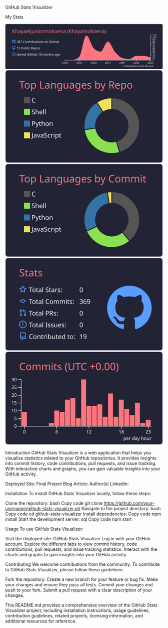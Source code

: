 GitHub Stats Visualizer

My Stats

[![](https://raw.githubusercontent.com/Khayaeljuniormokoena/Github-Stats-Visualizer-project/master/profile-summary-card-output/moonlight/0-profile-details.svg)](https://github.com/vn7n24fzkq/github-profile-summary-cards)
[![](https://raw.githubusercontent.com/Khayaeljuniormokoena/Github-Stats-Visualizer-project/master/profile-summary-card-output/moonlight/1-repos-per-language.svg)](https://github.com/vn7n24fzkq/github-profile-summary-cards) [![](https://raw.githubusercontent.com/Khayaeljuniormokoena/Github-Stats-Visualizer-project/master/profile-summary-card-output/moonlight/2-most-commit-language.svg)](https://github.com/vn7n24fzkq/github-profile-summary-cards)
[![](https://raw.githubusercontent.com/Khayaeljuniormokoena/Github-Stats-Visualizer-project/master/profile-summary-card-output/moonlight/3-stats.svg)](https://github.com/vn7n24fzkq/github-profile-summary-cards) [![](https://raw.githubusercontent.com/Khayaeljuniormokoena/Github-Stats-Visualizer-project/master/profile-summary-card-output/moonlight/4-productive-time.svg)](https://github.com/vn7n24fzkq/github-profile-summary-cards)

Introduction
GitHub Stats Visualizer is a web application that helps you visualize statistics related to your GitHub repositories. It provides insights into commit history, code contributions, pull requests, and issue tracking. With interactive charts and graphs, you can gain valuable insights into your GitHub activity.

Deployed Site:
Final Project Blog Article:
Author(s) LinkedIn:

Installation
To install GitHub Stats Visualizer locally, follow these steps:

Clone the repository:
bash
Copy code
git clone https://github.com/your-username/github-stats-visualizer.git
Navigate to the project directory:
bash
Copy code
cd github-stats-visualizer
Install dependencies:
Copy code
npm install
Start the development server:
sql
Copy code
npm start

Usage
To use GitHub Stats Visualizer:

Visit the deployed site: GitHub Stats Visualizer
Log in with your GitHub account.
Explore the different tabs to view commit history, code contributions, pull requests, and issue tracking statistics.
Interact with the charts and graphs to gain insights into your GitHub activity.

Contributing
We welcome contributions from the community. To contribute to GitHub Stats Visualizer, please follow these guidelines:

Fork the repository.
Create a new branch for your feature or bug fix.
Make your changes and ensure they pass all tests.
Commit your changes and push to your fork.
Submit a pull request with a clear description of your changes.

This README.md provides a comprehensive overview of the GitHub Stats Visualizer project, including installation instructions, usage guidelines, contribution guidelines, related projects, licensing information, and additional resources for reference.
